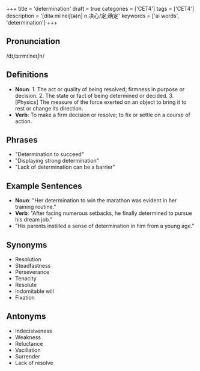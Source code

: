 +++
title = 'determination'
draft = true
categories = ['CET4']
tags = ['CET4']
description = '[ditəːmiˈnei∫(ə)n] n.决心/定;确定'
keywords = ['ai words', 'determination']
+++

## Pronunciation
/dɪˌtɜːrmɪˈneɪʃn/

## Definitions
- **Noun**: 1. The act or quality of being resolved; firmness in purpose or decision. 2. The state or fact of being determined or decided. 3. [Physics] The measure of the force exerted on an object to bring it to rest or change its direction.
- **Verb**: To make a firm decision or resolve; to fix or settle on a course of action.

## Phrases
- "Determination to succeed"
- "Displaying strong determination"
- "Lack of determination can be a barrier"

## Example Sentences
- **Noun**: "Her determination to win the marathon was evident in her training routine."
- **Verb**: "After facing numerous setbacks, he finally determined to pursue his dream job."
- "His parents instilled a sense of determination in him from a young age."

## Synonyms
- Resolution
- Steadfastness
- Perseverance
- Tenacity
- Resolute
- Indomitable will
- Fixation

## Antonyms
- Indecisiveness
- Weakness
- Reluctance
- Vacillation
- Surrender
- Lack of resolve
